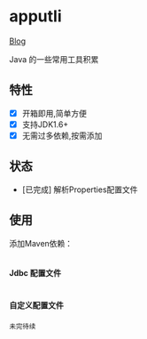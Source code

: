 # apputli

[Blog](https://chail.me)

Java 的一些常用工具积累


## 特性

* [x] 开箱即用,简单方便
* [x] 支持JDK1.6+
* [x] 无需过多依赖,按需添加

## 状态

- [已完成] 解析Properties配置文件


## 使用

添加Maven依赖：

```xml

```

#### Jdbc 配置文件 

```java

```





#### 自定义配置文件

`未完待续`

